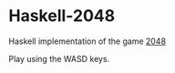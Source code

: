 # Haskell-2048
Haskell implementation of the game [2048](http://gabrielecirulli.github.io/2048/)

Play using the WASD keys.
